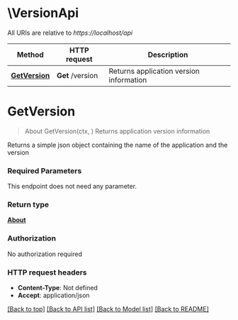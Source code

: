 # \VersionApi

All URIs are relative to *https://localhost/api*

Method | HTTP request | Description
------------- | ------------- | -------------
[**GetVersion**](VersionApi.md#GetVersion) | **Get** /version | Returns application version information


# **GetVersion**
> About GetVersion(ctx, )
Returns application version information

Returns a simple json object containing the name of the application and the version

### Required Parameters
This endpoint does not need any parameter.

### Return type

[**About**](About.md)

### Authorization

No authorization required

### HTTP request headers

 - **Content-Type**: Not defined
 - **Accept**: application/json

[[Back to top]](#) [[Back to API list]](../README.md#documentation-for-api-endpoints) [[Back to Model list]](../README.md#documentation-for-models) [[Back to README]](../README.md)

